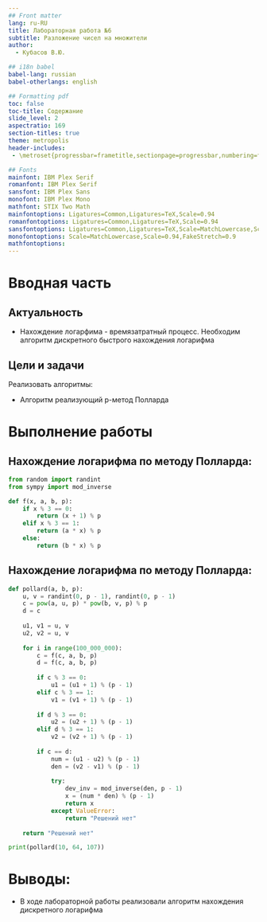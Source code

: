 ```yaml
---
## Front matter
lang: ru-RU
title: Лабораторная работа №6
subtitle: Разложение чисел на множители
author:
  - Кубасов В.Ю.

## i18n babel
babel-lang: russian
babel-otherlangs: english

## Formatting pdf
toc: false
toc-title: Содержание
slide_level: 2
aspectratio: 169
section-titles: true
theme: metropolis
header-includes:
 - \metroset{progressbar=frametitle,sectionpage=progressbar,numbering=fraction}

## Fonts
mainfont: IBM Plex Serif
romanfont: IBM Plex Serif
sansfont: IBM Plex Sans
monofont: IBM Plex Mono
mathfont: STIX Two Math
mainfontoptions: Ligatures=Common,Ligatures=TeX,Scale=0.94
romanfontoptions: Ligatures=Common,Ligatures=TeX,Scale=0.94
sansfontoptions: Ligatures=Common,Ligatures=TeX,Scale=MatchLowercase,Scale=0.94
monofontoptions: Scale=MatchLowercase,Scale=0.94,FakeStretch=0.9
mathfontoptions:
---
```


# Вводная часть

## Актуальность

- Нахождение логарфима - времязатратный процесс. Необходим алгоритм дискретного быстрого нахождения логарифма


## Цели и задачи

Реализовать алгоритмы:    
- Алгоритм реализующий p-метод Полларда

# Выполнение работы

## Нахождение логарифма по методу Полларда:

```python
from random import randint
from sympy import mod_inverse

def f(x, a, b, p):
    if x % 3 == 0:
        return (x + 1) % p
    elif x % 3 == 1:
        return (a * x) % p
    else:
        return (b * x) % p
```

## Нахождение логарифма по методу Полларда:

```python
def pollard(a, b, p):
    u, v = randint(0, p - 1), randint(0, p - 1)
    c = pow(a, u, p) * pow(b, v, p) % p
    d = c
    
    u1, v1 = u, v
    u2, v2 = u, v
    
    for i in range(100_000_000):
        c = f(c, a, b, p)
        d = f(c, a, b, p)
        
        if c % 3 == 0:
            u1 = (u1 + 1) % (p - 1)
        elif c % 3 == 1:
            v1 = (v1 + 1) % (p - 1)
            
        if d % 3 == 0:
            u2 = (u2 + 1) % (p - 1)
        elif d % 3 == 1:
            v2 = (v2 + 1) % (p - 1)
            
        if c == d:
            num = (u1 - u2) % (p - 1)
            den = (v2 - v1) % (p - 1)
            
            try:
                dev_inv = mod_inverse(den, p - 1)
                x = (num * den) % (p - 1)
                return x
            except ValueError:
                return "Решений нет"
            
    return "Решений нет"

print(pollard(10, 64, 107))
```

# Выводы:    

- В ходе лабораторной работы реализовали алгоритм нахождения дискретного логарифма
